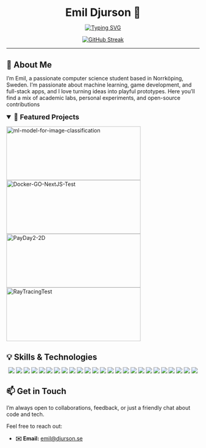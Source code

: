 <style>
  /* Ta bort onödiga marginaler under rubriker */
  h1, h2, h3, h4 {
    margin-bottom: 0;
    border-bottom: none;
  }
</style>

<!-- Header -->
<h1 align="center">Emil Djurson 👋</h1>

<!-- Animated subtitle -->
<p align="center" style="margin-bottom: 0;">
  <a href="https://git.io/typing-svg">
    <img src="https://readme-typing-svg.demolab.com?font=Fira+Code&size=18&pause=1500&color=8A8A8A&center=true&width=500&lines=Ackchyually+not+an+engineer%E2%98%9D%EF%B8%8F%F0%9F%A4%93+(yet)" 
         alt="Typing SVG" />
  </a>
</p>

<!-- GitHub streak -->
<p align="center">
  <a href="https://git.io/streak-stats">
    <img src="https://streak-stats.demolab.com/?user=Djurson&short_numbers=true&theme=icegray" alt="GitHub Streak" />
  </a>
</p>

---

<h2>💬 About Me</h2>
<p>
  I’m Emil, a passionate computer science student based in Norrköping, Sweden. I’m passionate about machine learning, game development, and full-stack apps, and I love turning ideas into playful prototypes.  
  Here you’ll find a mix of academic labs, personal experiments, and open-source contributions
</p>

<details open> 
  <summary style="font-size: 18px; font-weight: bold;">🚀 Featured Projects</summary>
  <p align="left">
    <a href="https://github.com/Skill-issue-coding/ml-model-for-image-classification">
      <img width="350" height="140" src="https://github-readme-stats.vercel.app/api/pin/?username=Skill-issue-coding&repo=ml-model-for-image-classification&theme=react&hide_border=true&icon_color=F8D866" alt="ml-model-for-image-classification" />
    </a>
    <a href="https://github.com/Skill-issue-coding/Docker-GO-NextJS-Test">
      <img width="350" height="140" src="https://github-readme-stats.vercel.app/api/pin/?username=Skill-issue-coding&repo=Docker-GO-NextJS-Test&theme=react&hide_border=true&icon_color=F8D866" alt="Docker-GO-NextJS-Test" />
    </a>
    <a href="https://github.com/Djurson/PayDay2-2D">
      <img width="350" height="140" src="https://github-readme-stats.vercel.app/api/pin/?username=Djurson&repo=PayDay2-2D&theme=react&hide_border=true&icon_color=F8D866" alt="PayDay2-2D" />
    </a>
    <a href="https://github.com/Djurson/RayTracingTest">
      <img width="350" height="140" src="https://github-readme-stats.vercel.app/api/pin/?username=Djurson&repo=RayTracingTest&theme=react&hide_border=true&icon_color=F8D866" alt="RayTracingTest" />
    </a>
  </p>

</details>

<h2>💡 Skills & Technologies</h2>

<p align="center"> 
    <img src="https://img.shields.io/badge/Vercel-%23000000.svg?style=for-the-badge&logo=vercel&logoColor=white" />
    <img src="https://img.shields.io/badge/Firebase-039BE5?style=for-the-badge&logo=Firebase&logoColor=white" />
    <img src="https://img.shields.io/badge/Postgres-%23316192.svg?style=for-the-badge&logo=postgresql&logoColor=white" />
    <img src="https://img.shields.io/badge/NumPy-4DABCF?style=for-the-badge&logo=numpy&logoColor=fff" />
    <img src="https://img.shields.io/badge/Pandas-150458?style=for-the-badge&logo=pandas&logoColor=fff" />
    <img src="https://img.shields.io/badge/Blender-%23F5792A.svg?style=for-the-badge&logo=blender&logoColor=white" />
    <img src="https://img.shields.io/badge/Figma-F24E1E?style=for-the-badge&logo=figma&logoColor=white" />
    <img src="https://img.shields.io/badge/Docker-2496ED?style=for-the-badge&logo=docker&logoColor=fff" />
    <img src="https://img.shields.io/badge/Flask-000?style=for-the-badge&logo=flask&logoColor=fff" />
    <img src="https://img.shields.io/badge/Next.js-black?style=for-the-badge&logo=next.js&logoColor=white" />
    <img src="https://img.shields.io/badge/Node.js-6DA55F?style=for-the-badge&logo=node.js&logoColor=white" />
    <img src="https://img.shields.io/badge/React-%2320232a.svg?style=for-the-badge&logo=react&logoColor=%2361DAFB" />
    <img src="https://img.shields.io/badge/Unreal%20Engine-%23313131.svg?style=for-the-badge&logo=unrealengine&logoColor=white" />
    <img src="https://img.shields.io/badge/Unity-%23000000.svg?style=for-the-badge&logo=unity&logoColor=white" />
    <img src="https://img.shields.io/badge/cmake-darkgreen?style=for-the-badge&logo=cmake
    " />
    <img src="https://img.shields.io/badge/C++-%2300599C.svg?style=for-the-badge&logo=c%2B%2B&logoColor=white" />
    <img src="https://custom-icon-badges.demolab.com/badge/C%23-%23239120.svg?style=for-the-badge&logo=cshrp&logoColor=white" />
    <img src="https://img.shields.io/badge/Go-%2300ADD8.svg?style=for-the-badge&logo=go&logoColor=white" />
    <img src="https://img.shields.io/badge/CSS-1572B6?style=for-the-badge&logo=css3&logoColor=fff" />
    <img src="https://img.shields.io/badge/HTML-%23E34F26.svg?style=for-the-badge&logo=html5&logoColor=white" />
    <img src="https://img.shields.io/badge/JavaScript-F7DF1E?style=for-the-badge&logo=javascript&logoColor=000" />
    <img src="https://img.shields.io/badge/TypeScript-3178C6?style=for-the-badge&logo=typescript&logoColor=fff" />
    <img src="https://img.shields.io/badge/Java-%23ED8B00.svg?style=for-the-badge&logo=openjdk&logoColor=white" />
    <img src="https://img.shields.io/badge/php-%23777BB4.svg?style=for-the-badge&logo=php&logoColor=white" />
    <img src="https://img.shields.io/badge/Python-3776AB?style=for-the-badge&logo=python&logoColor=fff" />
</p>

<h2>📫 Get in Touch</h2>

<p>
  I’m always open to collaborations, feedback, or just a friendly chat about code and tech.
</p>

Feel free to reach out:

- **✉️ Email:** emil@djurson.se
